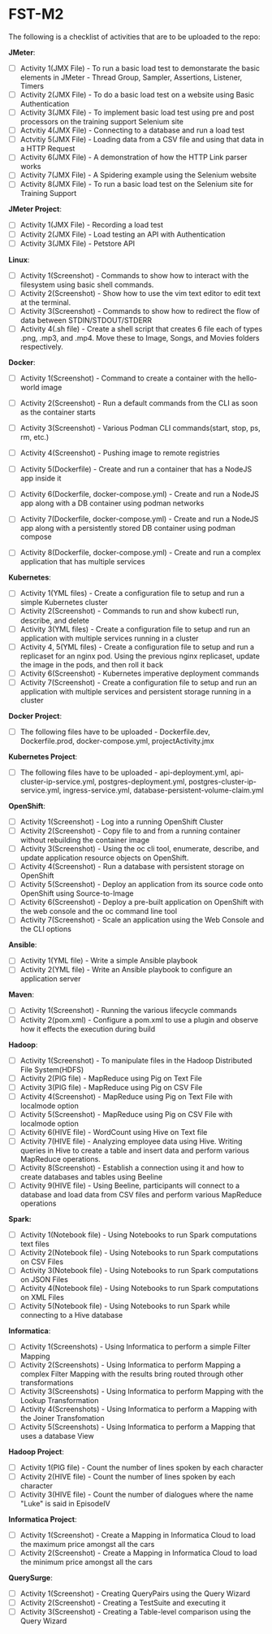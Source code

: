 # FST-M2

The following is a checklist of activities that are to be uploaded to the repo:

**JMeter**:
- [ ] Activity 1(JMX File) - To run a basic load test to demonstarate the basic elements in JMeter - Thread Group, Sampler, Assertions, Listener, Timers
- [ ] Activity 2(JMX File) - To do a basic load test on a website using Basic Authentication
- [ ] Activity 3(JMX File) - To implement basic load test using pre and post processors on the training support Selenium site
- [ ] Actvitiy 4(JMX File) - Connecting to a database and run a load test
- [ ] Actvitiy 5(JMX File) - Loading data from a CSV file and using that data in a HTTP Request
- [ ] Activity 6(JMX File) - A demonstration of how the HTTP Link parser works
- [ ] Activity 7(JMX File) - A Spidering example using the Selenium website
- [ ] Activity 8(JMX File) - To run a basic load test on the Selenium site for Training Support

**JMeter Project**:
- [ ] Activity 1(JMX File) - Recording a load test
- [ ] Activity 2(JMX File) - Load testing an API with Authentication
- [ ] Activity 3(JMX File) - Petstore API

**Linux**:
- [ ] Activity 1(Screenshot) - Commands to show how to interact with the filesystem using basic shell commands.
- [ ] Activity 2(Screenshot) - Show how to use the vim text editor to edit text at the terminal.
- [ ] Activity 3(Screenshot) - Commands to show how to redirect the flow of data between STDIN/STDOUT/STDERR
- [ ] Activity 4(.sh file) - Create a shell script that creates 6 file each of types .png, .mp3, and .mp4. Move these to Image, Songs, and Movies folders respectively.

**Docker**:
- [ ] Activity 1(Screenshot) - Command to create a container with the hello-world image
- [ ] Activity 2(Screenshot) - Run a default commands from the CLI as soon as the container starts
- [ ] Activity 3(Screenshot) - Various Podman CLI commands(start, stop, ps, rm, etc.)
- [ ] Activity 4(Screenshot) - Pushing image to remote registries
- [ ] Activity 5(Dockerfile) - Create and run a container that has a NodeJS app inside it
- [ ] Activity 6(Dockerfile, docker-compose.yml) - Create and run a NodeJS app along with a DB container using podman networks
- [ ] Activity 7(Dockerfile, docker-compose.yml) - Create and run a NodeJS app along with a persistently stored DB container using podman compose
- [ ] Activity 8(Dockerfile, docker-compose.yml) - Create and run a complex application that has multiple services


**Kubernetes**:
- [ ] Activity 1(YML files) - Create a configuration file to setup and run a simple Kubernetes cluster
- [ ] Activity 2(Screenshot) - Commands to run and show kubectl run, describe, and delete
- [ ] Activity 3(YML files) - Create a configuration file to setup and run an application with multiple services running in a cluster
- [ ] Activity 4, 5(YML files) - Create a configuration file to setup and run a replicaset for an nginx pod. Using the previous nginx replicaset, update the image in the pods, and then roll it back
- [ ] Activity 6(Screenshot) - Kubernetes imperative deployment commands
- [ ] Activity 7(Screenshot) - Create a configuration file to setup and run an application with multiple services and persistent storage running in a cluster

**Docker Project**:
- [ ] The following files have to be uploaded - Dockerfile.dev, Dockerfile.prod, docker-compose.yml, projectActivity.jmx

**Kubernetes Project**:
- [ ] The following files have to be uploaded - api-deployment.yml, api-cluster-ip-service.yml, postgres-deployment.yml, postgres-cluster-ip-service.yml, ingress-service.yml, database-persistent-volume-claim.yml

**OpenShift**:
- [ ] Activity 1(Screenshot) - Log into a running OpenShift Cluster
- [ ] Activity 2(Screenshot) - Copy file to and from a running container without rebuilding the container image
- [ ] Activity 3(Screenshot) - Using the oc cli tool, enumerate, describe, and update application resource objects on OpenShift.
- [ ] Activity 4(Screenshot) - Run a database with persistent storage on OpenShift
- [ ] Activity 5(Screenshot) - Deploy an application from its source code onto OpenShift using Source-to-Image
- [ ] Activity 6(Screenshot) - Deploy a pre-built application on OpenShift with the web console and the oc command line tool
- [ ] Activity 7(Screenshot) - Scale an application using the Web Console and the CLI options

**Ansible**:
- [ ] Activity 1(YML file) - Write a simple Ansible playbook
- [ ] Activity 2(YML file) - Write an Ansible playbook to configure an application server

**Maven**:
- [ ] Activity 1(Screenshot) - Running the various lifecycle commands
- [ ] Activity 2(pom.xml) - Configure a pom.xml to use a plugin and observe how it effects the execution during build

**Hadoop**:
- [ ] Activity 1(Screenshot) - To manipulate files in the Hadoop Distributed File System(HDFS)
- [ ] Activity 2(PIG file) - MapReduce using Pig on Text File
- [ ] Activity 3(PIG file) - MapReduce using Pig on CSV File
- [ ] Activity 4(Screenshot) - MapReduce using Pig on Text File with localmode option
- [ ] Activity 5(Screenshot) - MapReduce using Pig on CSV File with localmode option
- [ ] Activity 6(HIVE file) - WordCount using Hive on Text file
- [ ] Activity 7(HIVE file) - Analyzing employee data using Hive. Writing queries in Hive to create a table and insert data and perform various MapReduce operations.
- [ ] Activity 8(Screenshot) - Establish a connection using it and how to create databases and tables using Beeline
- [ ] Activity 9(HIVE file) - Using Beeline, participants will connect to a database and load data from CSV files and perform various MapReduce operations

**Spark:**
- [ ] Activity 1(Notebook file) - Using Notebooks to run Spark computations text files
- [ ] Activity 2(Notebook file) - Using Notebooks to run Spark computations on CSV Files
- [ ] Activity 3(Notebook file) - Using Notebooks to run Spark computations on JSON Files
- [ ] Activity 4(Notebook file) - Using Notebooks to run Spark computations on XML Files
- [ ] Activity 5(Notebook file) - Using Notebooks to run Spark while connecting to a Hive database

**Informatica**:
- [ ] Activity 1(Screenshots) - Using Informatica to perform a simple Filter Mapping
- [ ] Activity 2(Screenshots) - Using Informatica to perform Mapping a complex Filter Mapping with the results bring routed through other transformations
- [ ] Activity 3(Screenshots) - Using Informatica to perform Mapping with the Lookup Transformation
- [ ] Activity 4(Screenshots) - Using Informatica to perform a Mapping with the Joiner Transfomation
- [ ] Activity 5(Screenshots) - Using Informatica to perform a Mapping that uses a database View

**Hadoop Project**:
- [ ] Activity 1(PIG file) - Count the number of lines spoken by each character
- [ ] Activity 2(HIVE file) - Count the number of lines spoken by each character
- [ ] Activity 3(HIVE file) - Count the number of dialogues where the name "Luke" is said in EpisodeIV

**Informatica Project**:
- [ ] Activity 1(Screenshot) - Create a Mapping in Informatica Cloud to load the maximum price amongst all the cars
- [ ] Activity 2(Screenshot) - Create a Mapping in Informatica Cloud to load the minimum price amongst all the cars

**QuerySurge**:
- [ ] Activity 1(Screenshot) - Creating QueryPairs using the Query Wizard
- [ ] Activity 2(Screenshot) - Creating a TestSuite and executing it
- [ ] Activity 3(Screenshot) - Creating a Table-level comparison using the Query Wizard
